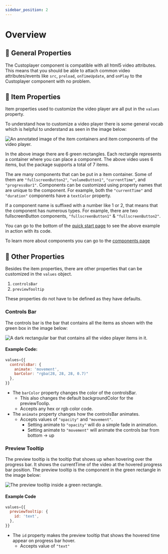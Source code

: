 ```yaml
---
sidebar_position: 2
---
```

# Overview

## 🔧  General Properties

The Custoplayer component is compatible with all html5 video attributes. This means that you should be able to attach common video attributes/events like `src`, `preload`, `onTimeUpdate`, and `onPlay` to the Custoplayer component with no problem.


## 📓 Item Properties

Item properties used to customize the video player are all put in the `values` property.

To understand how to customize a video player there is some general vocab which is helpful to understand as seen in the image below:

<img alt="An annotated image of the item containers and item components of the video player." src='https://custoplayer.nyc3.cdn.digitaloceanspaces.com/docs%2Foverview%2Fitem-vocab.jpg'/>

In the above image there are 6 green rectangles. Each rectangle represents a container where you can place a component. The above video uses 6 items, but the package supports a total of 7 items.

The are many components that can be put in a item container. Some of them are `"fullscreenButton2"`, `"volumeButton1"`, `"currentTime"`, and `"progressBar1"`.  Components can be customized using property names that are unique to the component. For example, both the `"currentTime"` and `"duration"` components have a `textColor` property.

If a component name is suffixed with a number like 1 or 2, that means that the component has numerous types. For example, there are two fullscreenButton components, `"fullscreenButton1"` & `"fullscreenButton2"`.

You can go to the bottom of the <a href="/docs/quick-start#-usage">quick start page</a> to see the above example in action with its code.

To learn more about components you can go to the <a href="/docs/components">components page</a>

## 📔 Other Properties

Besides the item properties, there are other properties that can be customized in the `values` object.

1. `controlsBar`
2. `previewTooltip`

These properties do not have to be defined as they have defaults.

### Controls Bar

The controls bar is the bar that contains all the items as shown with the green box in the image below:

<img alt="A dark rectangular bar that contains all the video player items in it." src='https://custoplayer.nyc3.cdn.digitaloceanspaces.com/docs%2Foverview%2Fcontrols-bar.jpg' />

#### Example Code:

```js
values={{
  controlsBar: {
    animate: 'movement',
    barColor: "rgba(28, 28, 28, 0.7)"
  },
}}
```
* The `barColor` property changes the color of the controlsBar.
  * This also changes the default backgroundColor for the previewToolip.
  * Accepts any hex or rgb color code.
* The `animate` property changes how the controlsBar animates.
  * Accepts values of `"opacity"` and `"movement"`.
    * Setting animate to `"opacity"` will do a simple fade in animation.
    * Setting animate to `"movement"` will animate the controls bar from bottom -> up

### Preview Tooltip

The preview tooltip is the tooltip that shows up when hovering
over the progress bar. It shows the currentTime of the video at the hovered progress bar position. The preview tooltip is the component in the green rectangle in the image below:

<img alt="The preview tooltip inside a green rectangle." src='https://custoplayer.nyc3.cdn.digitaloceanspaces.com/docs%2Foverview%2Fpreview-tooltip.jpg' />

#### Example Code
```js
values={{
  previewTooltip: {
    id: 'text',
  },
}}
```

* The `id` property makes the preview tooltip that shows the hovered time appear on progress bar hover.
  * Accepts value of `"text"`
